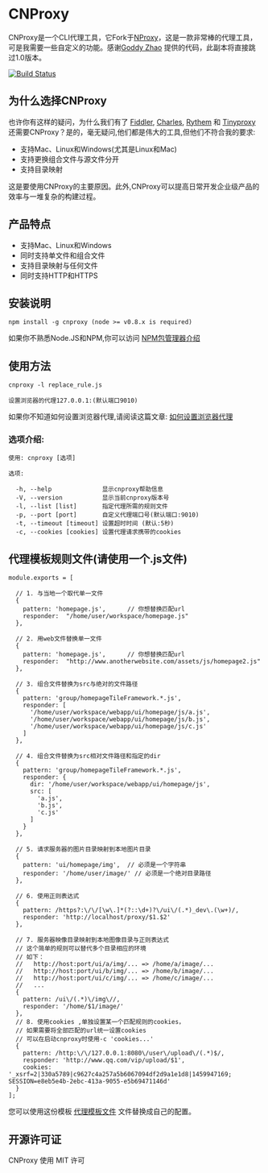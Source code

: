 # CNProxy

CNProxy是一个CLI代理工具，它Fork于[NProxy](https://github.com/goddyZhao/nproxy)，这是一款非常棒的代理工具，可是我需要一些自定义的功能。感谢[Goddy Zhao](https://github.com/goddyZhao) 提供的代码，此副本将直接跳过1.0版本。

[![Build Status](https://travis-ci.org/LoadChange/cnproxy.svg)](https://travis-ci.org/LoadChange/cnproxy)

## 为什么选择CNProxy

也许你有这样的疑问，为什么我们有了 [Fiddler](http://www.fiddler2.com/fiddler2/), [Charles](http://www.charlesproxy.com/), [Rythem](http://www.alloyteam.com/2012/05/web-front-end-tool-rythem-1/) 和 [Tinyproxy](https://banu.com/tinyproxy/)还需要CNProxy？是的，毫无疑问,他们都是伟大的工具,但他们不符合我的要求:

* 支持Mac、Linux和Windows(尤其是Linux和Mac)
* 支持更换组合文件与源文件分开
* 支持目录映射

这是要使用CNProxy的主要原因。此外,CNProxy可以提高日常开发企业级产品的效率与一堆复杂的构建过程。

## 产品特点

* 支持Mac、Linux和Windows
* 同时支持单文件和组合文件
* 支持目录映射与任何文件
* 同时支持HTTP和HTTPS

## 安装说明

    npm install -g cnproxy (node >= v0.8.x is required)

如果你不熟悉Node.JS和NPM,你可以访问 [NPM包管理器介绍](http://www.runoob.com/nodejs/nodejs-npm.html)

## 使用方法

    cnproxy -l replace_rule.js

    设置浏览器的代理127.0.0.1:(默认端口9010)

如果你不知道如何设置浏览器代理,请阅读这篇文章: [如何设置浏览器代理](http://jingyan.baidu.com/article/fedf0737761a2935ac8977d9.html)


### 选项介绍:

    使用: cnproxy [选项]

    选项:

      -h, --help              显示cnproxy帮助信息
      -V, --version           显示当前cnproxy版本号
      -l, --list [list]       指定代理所需的规则文件
      -p, --port [port]       自定义代理端口号(默认端口:9010)
      -t, --timeout [timeout] 设置超时时间 (默认:5秒)
      -c, --cookies [cookies] 设置代理请求携带的cookies

## 代理模板规则文件(请使用一个.js文件)

    module.exports = [

      // 1. 与当地一个取代单一文件
      {
        pattern: 'homepage.js',      // 你想替换匹配url
        responder:  "/home/user/workspace/homepage.js"
      },

      // 2. 用web文件替换单一文件
      {
        pattern: 'homepage.js',      // 你想替换匹配url
        responder:  "http://www.anotherwebsite.com/assets/js/homepage2.js"
      },

      // 3. 组合文件替换为src与绝对的文件路径
      {
        pattern: 'group/homepageTileFramework.*.js',
        responder: [
          '/home/user/workspace/webapp/ui/homepage/js/a.js',
          '/home/user/workspace/webapp/ui/homepage/js/b.js',
          '/home/user/workspace/webapp/ui/homepage/js/c.js'
        ]
      },

      // 4. 组合文件替换为src相对文件路径和指定的dir
      {
        pattern: 'group/homepageTileFramework.*.js',
        responder: {
          dir: '/home/user/workspace/webapp/ui/homepage/js',
          src: [
            'a.js',
            'b.js',
            'c.js'
          ]
        }
      },

      // 5. 请求服务器的图片目录映射到本地图片目录
      {
        pattern: 'ui/homepage/img',  // 必须是一个字符串
        responder: '/home/user/image/' // 必须是一个绝对目录路径
      },

      // 6. 使用正则表达式
      {
        pattern: /https?:\/\/[\w\.]*(?::\d+)?\/ui\/(.*)_dev\.(\w+)/,
        responder: 'http://localhost/proxy/$1.$2'
      },

      // 7. 服务器映像目录映射到本地图像目录与正则表达式
      // 这个简单的规则可以替代多个目录相应的环境
      // 如下：
      //   http://host:port/ui/a/img/... => /home/a/image/...
      //   http://host:port/ui/b/img/... => /home/b/image/...
      //   http://host:port/ui/c/img/... => /home/c/image/...
      //   ...
      {
        pattern: /ui\/(.*)\/img\//,
        responder: '/home/$1/image/'
      },
      // 8. 使用cookies ,单独设置某一个匹配规则的cookies，
      // 如果需要将全部匹配的url统一设置cookies
      // 可以在启动cnproxy时使用-c 'cookies...'
      {
        pattern: /http:\/\/127.0.0.1:8080\/user\/upload\/(.*)$/,
        responder: 'http://www.qq.com/vip/upload/$1',
        cookies: '_xsrf=2|330a5789|c9627c4a257a5b6067094df2d9a1e1d8|1459947169; SESSION=e8eb5e4b-2ebc-413a-9055-e5b69471146d'
      }
    ];

您可以使用这份模板 [代理模板文件](https://github.com/LoadChange/cnproxy/blob/master/replace-rule.sample.js) 文件替换成自己的配置。

## 开源许可证

CNProxy 使用 MIT 许可
